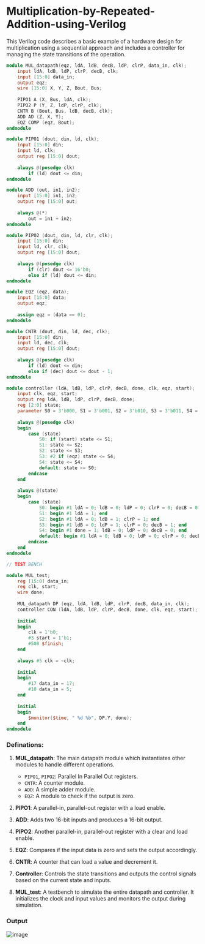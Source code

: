 # Multiplication-by-Repeated-Addition-using-Verilog

This Verilog code describes a basic example of a hardware design for multiplication using a sequential approach and includes a controller for managing the state transitions of the operation.

```verilog
module MUL_datapath(eqz, ldA, ldB, decB, ldP, clrP, data_in, clk);
    input ldA, ldB, ldP, clrP, decB, clk;
    input [15:0] data_in;
    output eqz;
    wire [15:0] X, Y, Z, Bout, Bus;
 
    PIPO1 A (X, Bus, ldA, clk);
    PIPO2 P (Y, Z, ldP, clrP, clk);
    CNTR B (Bout, Bus, ldB, decB, clk);
    ADD AD (Z, X, Y);
    EQZ COMP (eqz, Bout);
endmodule

module PIPO1 (dout, din, ld, clk);
    input [15:0] din;
    input ld, clk;
    output reg [15:0] dout;
 
    always @(posedge clk)
        if (ld) dout <= din;
endmodule

module ADD (out, in1, in2);
    input [15:0] in1, in2;
    output reg [15:0] out;
 
    always @(*)
        out = in1 + in2;
endmodule

module PIPO2 (dout, din, ld, clr, clk);
    input [15:0] din;
    input ld, clr, clk;
    output reg [15:0] dout;
 
    always @(posedge clk)
        if (clr) dout <= 16'b0;
        else if (ld) dout <= din;
endmodule

module EQZ (eqz, data);
    input [15:0] data;
    output eqz;
 
    assign eqz = (data == 0);
endmodule

module CNTR (dout, din, ld, dec, clk);
    input [15:0] din;
    input ld, dec, clk;
    output reg [15:0] dout;
 
    always @(posedge clk)
        if (ld) dout <= din;
        else if (dec) dout <= dout - 1;
endmodule

module controller (ldA, ldB, ldP, clrP, decB, done, clk, eqz, start);
    input clk, eqz, start;
    output reg ldA, ldB, ldP, clrP, decB, done;
    reg [2:0] state;
    parameter S0 = 3'b000, S1 = 3'b001, S2 = 3'b010, S3 = 3'b011, S4 = 3'b100;
 
    always @(posedge clk)
    begin
        case (state)
            S0: if (start) state <= S1;
            S1: state <= S2;
            S2: state <= S3;
            S3: #2 if (eqz) state <= S4;
            S4: state <= S4;
            default: state <= S0;
        endcase
    end
 
    always @(state)
    begin 
        case (state)
            S0: begin #1 ldA = 0; ldB = 0; ldP = 0; clrP = 0; decB = 0; end
            S1: begin #1 ldA = 1; end
            S2: begin #1 ldA = 0; ldB = 1; clrP = 1; end
            S3: begin #1 ldB = 0; ldP = 1; clrP = 0; decB = 1; end
            S4: begin #1 done = 1; ldB = 0; ldP = 0; decB = 0; end
            default: begin #1 ldA = 0; ldB = 0; ldP = 0; clrP = 0; decB = 0; end
        endcase
    end
endmodule

// TEST BENCH 

module MUL_test;
    reg [15:0] data_in;
    reg clk, start;
    wire done;
 
    MUL_datapath DP (eqz, ldA, ldB, ldP, clrP, decB, data_in, clk);
    controller CON (ldA, ldB, ldP, clrP, decB, done, clk, eqz, start);
 
    initial
    begin
        clk = 1'b0;
        #3 start = 1'b1;
        #500 $finish;
    end
   
    always #5 clk = ~clk;
 
    initial
    begin
        #17 data_in = 17;
        #10 data_in = 5;
    end
  
    initial
    begin
        $monitor($time, " %d %b", DP.Y, done);
    end
endmodule
```

### Definations:

1. **MUL_datapath**: The main datapath module which instantiates other modules to handle different operations.
   - `PIPO1`, `PIPO2`: Parallel In Parallel Out registers.
   - `CNTR`: A counter module.
   - `ADD`: A simple adder module.
   - `EQZ`: A module to check if the output is zero.

2. **PIPO1**: A parallel-in, parallel-out register with a load enable.
3. **ADD**: Adds two 16-bit inputs and produces a 16-bit output.
4. **PIPO2**: Another parallel-in, parallel-out register with a clear and load enable.
5. **EQZ**: Compares if the input data is zero and sets the output accordingly.
6. **CNTR**: A counter that can load a value and decrement it.
7. **Controller**: Controls the state transitions and outputs the control signals based on the current state and inputs.

8. **MUL_test**: A testbench to simulate the entire datapath and controller. It initializes the clock and input values and monitors the output during simulation.

### Output

![image](https://github.com/KetanMe/Multiplication-by-Repeated-Addition-using-Verilog/assets/121623546/6073dace-22ba-4a59-a23d-227a5e2bdd10)


